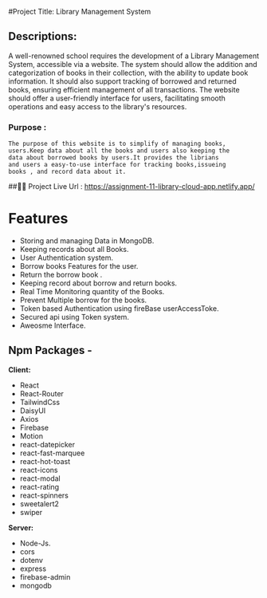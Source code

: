 #Project Title: Library Management System

## Descriptions:

A well-renowned school requires the development of a Library Management System, accessible via a website. The system should allow the addition and categorization of books in their collection, with the ability to update book information. It should also support tracking of borrowed and returned books, ensuring efficient management of all transactions. The website should offer a user-friendly interface for users, facilitating smooth operations and easy access to the library's resources. 


### Purpose : 
    The purpose of this website is to simplify of managing books,
    users.Keep data about all the books and users also keeping the 
    data about borrowed books by users.It provides the librians 
    and users a easy-to-use interface for tracking books,issueing 
    books , and record data about it.



##🚀🚀 Project Live Url : https://assignment-11-library-cloud-app.netlify.app/
# Features

- Storing and managing Data in MongoDB.
- Keeping records about all Books.
- User Authentication system.
- Borrow books Features for the user.
- Return the borrow book .
- Keeping record about borrow and return books.
- Real Time Monitoring quantity of the Books.
- Prevent Multiple borrow for the books.
- Token based Authentication using fireBase userAccessToke.
- Secured api using Token system.
- Aweosme Interface.



## Npm Packages -

**Client:**
- React
- React-Router
- TailwindCss
- DaisyUI
- Axios
- Firebase
- Motion
- react-datepicker
- react-fast-marquee
- react-hot-toast
- react-icons
- react-modal
- react-rating
- react-spinners
- sweetalert2
- swiper 


**Server:**
- Node-Js.
- cors
- dotenv
- express
- firebase-admin
- mongodb

